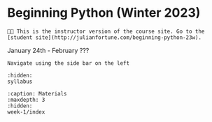 # Beginning Python (Winter 2023)

```{important}
🧑‍🏫 This is the instructor version of the course site. Go to the [student site](http://julianfortune.com/beginning-python-23w).
```

January 24th - February ???

```{tip}
Navigate using the side bar on the left
```

<!-- Defines the side bar -->

```{toctree}
:hidden:
syllabus
```

```{toctree}
:caption: Materials
:maxdepth: 3
:hidden:
week-1/index
```

<!-- ```{toctree}
:caption: Useful Links
:hidden:
Future Coder (interactive tutorials) <https://futurecoder.io>
Learning Python 3 (textbook) <http://openbookproject.net/thinkcs/python/english3e/>
``` -->
